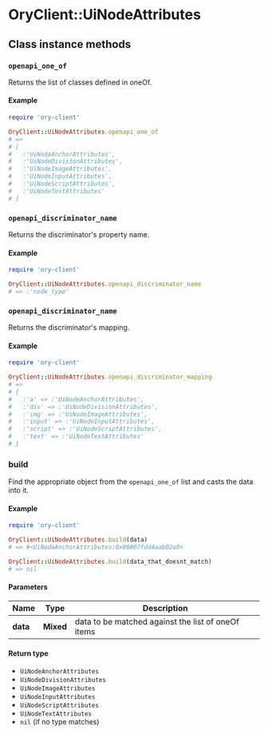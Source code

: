 # OryClient::UiNodeAttributes

## Class instance methods

### `openapi_one_of`

Returns the list of classes defined in oneOf.

#### Example

```ruby
require 'ory-client'

OryClient::UiNodeAttributes.openapi_one_of
# =>
# [
#   :'UiNodeAnchorAttributes',
#   :'UiNodeDivisionAttributes',
#   :'UiNodeImageAttributes',
#   :'UiNodeInputAttributes',
#   :'UiNodeScriptAttributes',
#   :'UiNodeTextAttributes'
# ]
```

### `openapi_discriminator_name`

Returns the discriminator's property name.

#### Example

```ruby
require 'ory-client'

OryClient::UiNodeAttributes.openapi_discriminator_name
# => :'node_type'
```

### `openapi_discriminator_name`

Returns the discriminator's mapping.

#### Example

```ruby
require 'ory-client'

OryClient::UiNodeAttributes.openapi_discriminator_mapping
# =>
# {
#   :'a' => :'UiNodeAnchorAttributes',
#   :'div' => :'UiNodeDivisionAttributes',
#   :'img' => :'UiNodeImageAttributes',
#   :'input' => :'UiNodeInputAttributes',
#   :'script' => :'UiNodeScriptAttributes',
#   :'text' => :'UiNodeTextAttributes'
# }
```

### build

Find the appropriate object from the `openapi_one_of` list and casts the data into it.

#### Example

```ruby
require 'ory-client'

OryClient::UiNodeAttributes.build(data)
# => #<UiNodeAnchorAttributes:0x00007fdd4aab02a0>

OryClient::UiNodeAttributes.build(data_that_doesnt_match)
# => nil
```

#### Parameters

| Name | Type | Description |
| ---- | ---- | ----------- |
| **data** | **Mixed** | data to be matched against the list of oneOf items |

#### Return type

- `UiNodeAnchorAttributes`
- `UiNodeDivisionAttributes`
- `UiNodeImageAttributes`
- `UiNodeInputAttributes`
- `UiNodeScriptAttributes`
- `UiNodeTextAttributes`
- `nil` (if no type matches)

